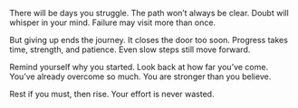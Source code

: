 There will be days you struggle.
The path won’t always be clear.
Doubt will whisper in your mind.
Failure may visit more than once.

But giving up ends the journey.
It closes the door too soon.
Progress takes time, strength, and patience.
Even slow steps still move forward.

Remind yourself why you started.
Look back at how far you’ve come.
You’ve already overcome so much.
You are stronger than you believe.

Rest if you must, then rise.
Your effort is never wasted.
